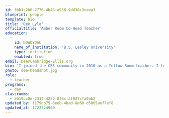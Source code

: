 ```yaml
---
id: 3bb1c2b6-2776-4b43-a958-9dd30c3ceea3
blueprint: people
template: bio
title: 'Dee Lyle'
officialtitle: 'Amber Room Co-Head Teacher'
education:
  -
    id: DOWOYQAb
    name_of_institution: 'B.S. Lesley University'
    type: institution
    enabled: true
email: Dee@Cambridge-Ellis.org
bio: 'I joined the CES community in 2010 as a Yellow Room teacher. I love Cambridge-Ellis and being part of a community that supports and encourages children as they explore and develop into problem solvers and community members. I live in Arlington with my daughter, Olivia, who is starting her junior year in college. When I am not at CES, I enjoy spending time with family and friends, hiking, biking, and being on my yoga mat. In 2022, I completed a 200 hour yoga teacher training with Breathe for Change and love to share my love of yoga with children.'
photo: dee-headshot.jpg
role:
  - teacher
programs:
  - day
classrooms:
  - eb19cc0e-2314-4252-8f6c-af927cfa0ab2
updated_by: 1179db75-8eeb-4bad-8e60-d5005aef7ef8
updated_at: 1722724960
---
```

